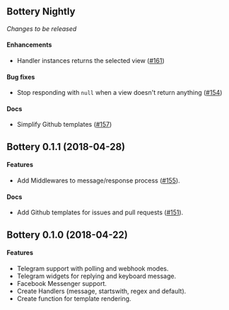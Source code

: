 ## Bottery Nightly

_Changes to be released_

#### Enhancements

- Handler instances returns the selected view ([#161](https://github.com/rougeth/bottery/issues/161))

#### Bug fixes

- Stop responding with `null` when a view doesn't return anything ([#154](https://github.com/rougeth/bottery/issues/154))

#### Docs

- Simplify Github templates ([#157](https://github.com/rougeth/bottery/issues/157))


## Bottery 0.1.1 (2018-04-28)

#### Features

- Add Middlewares to message/response process ([#155](https://github.com/rougeth/bottery/issues/155)).

#### Docs

- Add Github templates for issues and pull requests ([#151](https://github.com/rougeth/bottery/issues/151)).


## Bottery 0.1.0 (2018-04-22)

#### Features

- Telegram support with polling and webhook modes.
- Telegram widgets for replying and keyboard message.
- Facebook Messenger support.
- Create Handlers (message, startswith, regex and default).
- Create function for template rendering.

